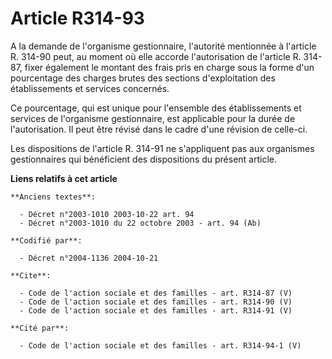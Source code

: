 # Article R314-93

A la demande de l'organisme gestionnaire, l'autorité mentionnée à l'article R. 314-90 peut, au moment où elle accorde
l'autorisation de l'article R. 314-87, fixer également le montant des frais pris en charge sous la forme d'un pourcentage des
charges brutes des sections d'exploitation des établissements et services concernés.

Ce pourcentage, qui est unique pour l'ensemble des établissements et services de l'organisme gestionnaire, est applicable
pour la durée de l'autorisation. Il peut être révisé dans le cadre d'une révision de celle-ci.

Les dispositions de l'article R. 314-91 ne s'appliquent pas aux organismes gestionnaires qui bénéficient des dispositions du
présent article.

**Liens relatifs à cet article**

	**Anciens textes**:

	  - Décret n°2003-1010 2003-10-22 art. 94
	  - Décret n°2003-1010 du 22 octobre 2003 - art. 94 (Ab)

	**Codifié par**:

	  - Décret n°2004-1136 2004-10-21

	**Cite**:

	  - Code de l'action sociale et des familles - art. R314-87 (V)
	  - Code de l'action sociale et des familles - art. R314-90 (V)
	  - Code de l'action sociale et des familles - art. R314-91 (V)

	**Cité par**:

	  - Code de l'action sociale et des familles - art. R314-94-1 (V)
